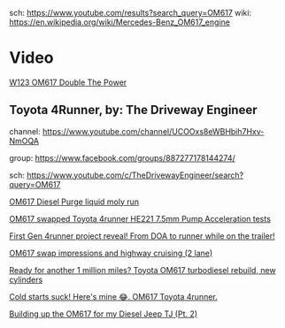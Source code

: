 sch: https://www.youtube.com/results?search_query=OM617
wiki: https://en.wikipedia.org/wiki/Mercedes-Benz_OM617_engine

# Video
[W123 OM617 Double The Power](https://youtu.be/tfvzwWP0WXE)

## Toyota 4Runner, by: The Driveway Engineer
channel: https://www.youtube.com/channel/UCOOxs8eWBHbih7Hxv-NmOQA

group: https://www.facebook.com/groups/887277178144274/

sch: https://www.youtube.com/c/TheDrivewayEngineer/search?query=OM617

[OM617 Diesel Purge liquid moly run](https://youtu.be/DMb0urJ6XSQ)

[OM617 swapped Toyota 4runner HE221 7.5mm Pump Acceleration tests](https://youtu.be/XedW8G9hDrk)

[First Gen 4runner project reveal! From DOA to runner while on the trailer!](https://youtu.be/YB5YmP8C8lk)

[OM617 swap impressions and highway cruising (2 lane)](https://youtu.be/g89t5XhRdpI)

[Ready for another 1 million miles? Toyota OM617 turbodiesel rebuild, new cylinders](https://youtu.be/E9Ts6Z6VqdE)

[Cold starts suck! Here's mine 😂. OM617 Toyota 4runner.](https://youtu.be/c01n8Ji1huQ)

[Building up the OM617 for my Diesel Jeep TJ (Pt. 2)](https://youtu.be/eRwlp4w28Jo)
